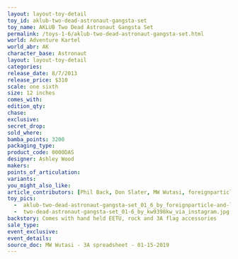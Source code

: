 ```yaml
---
layout: layout-toy-detail 
toy_id: aklub-two-dead-astronaut-gangsta-set
toy_name: AKLUB Two Dead Astronaut Gangsta Set
permalink: /toys-1-6/aklub-two-dead-astronaut-gangsta-set.html
world: Adventure Kartel
world_abr: AK
character_base: Astronaut
layout: layout-toy-detail
categories: 
release_date: 8/7/2013
release_price: $310 
scale: one sixth
size: 12 inches
comes_with: 
edition_qty: 
chase: 
exclusive: 
secret_drop: 
sold_where: 
bamba_points: 3200
packaging_type: 
product_code: 0000DAS
designer: Ashley Wood
makers: 
points_of_articulation: 
variants: 
you_might_also_like: 
article_contributors: [Phil Back, Don Slater, MW Wutasi, foreignparticle, lumpyheadstudios, kw9398kw]
toy_pics: 
  -  aklub-two-dead-astronaut-gangsta-set_01_6_by_foreignparticle-and-lumpyheadstudios_.jpg
  -  two-dead-astronaut-gangsta-set_01-6_by_kw9398kw_via_instagram.jpg
backstory: Comes with hand held EETU, rock and 3A flag accessories
sale_type: 
event_exclusive: 
event_details: 
source_doc: MW Wutasi - 3A spreadsheet - 01-15-2019
---
```

